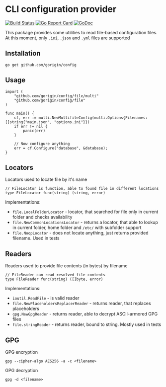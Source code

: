 # CLI configuration provider
[![Build Status](https://travis-ci.org/gorigin/config.svg)](https://travis-ci.org/gorigin/config)
[![Go Report Card](https://goreportcard.com/badge/github.com/gorigin/config)](https://goreportcard.com/report/github.com/gorigin/config)
[![GoDoc](https://godoc.org/github.com/gorigin/config?status.svg)](https://godoc.org/github.com/gorigin/config)

This package provides some utilities to read file-based configuration files.
At this moment, only `.ini`, `.json` and `.yml` files are supported

## Installation

`go get github.com/gorigin/config`

## Usage

```
import (
	"github.com/gorigin/config/file/multi"
	"github.com/gorigin/config/file"
)

func main() {
    cf, err := multi.NewMultifileConfig(multi.Options{Filenames: []string{"main.json", "options.ini"}})
    if err != nil {
        panic(err)
    }
    
    // Now configure anything
    err = cf.Configure("database", &database);
}
```

## Locators

Locators used to locate file by it's name

```
// FileLocator is function, able to found file in different locations
type FileLocator func(string) (string, error)
```

Implementations:

* `file.LocalFolderLocator` - locator, that searched for file only in current folder and checks availability
* `file.NewCommonLocationsLocator` - returns a locator, that able to lookup in current folder, home folder and `/etc/` with subfolder support
* `file.NoopLocator` - does not locate anything, just returns provided filename. Used in tests

## Readers

Readers used to provide file contents (in bytes) by filename

```
// FileReader can read resolved file contents
type FileReader func(string) ([]byte, error)
```

Implementations:

* `ioutil.ReadFile` - is valid reader
* `file.NewPlaceholdersReplacerReader` - returns reader, that replaces placeholders
* `gpg.NewGpgReader` - returns reader, able to decrypt ASCII-armored GPG files
* `file.stringReader` - returns reader, bound to string. Mostly used in tests


## GPG

GPG encryption

```
gpg --cipher-algo AES256 -a -c <filename>
```

GPG decryption

```
gpg -d <filename>
```